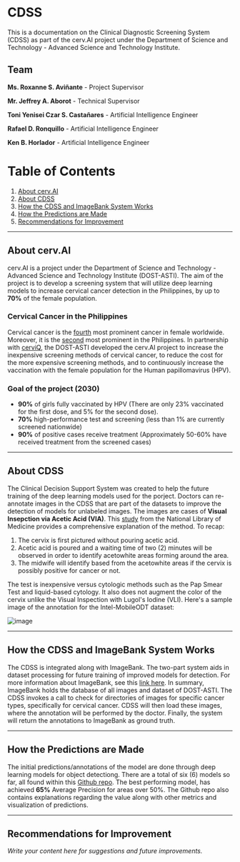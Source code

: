 # CDSS

This is a documentation on the Clinical Diagnostic Screening System (CDSS) as part of the cerv.AI project under the Department of Science and Technology - Advanced Science and Technology Institute.

## Team
**Ms. Roxanne S. Aviñante** - Project Supervisor 

**Mr. Jeffrey A. Aborot** - Technical Supervisor


**Toni Yenisei Czar S. Castañares** - Artificial Intelligence Engineer

**Rafael D. Ronquillo** - Artificial Intelligence Engineer

**Ken B. Horlador** - Artificial Intelligence Engineer

# Table of Contents

1. [About cerv.AI](#about-cervai)
2. [About CDSS](#about-cdss)
3. [How the CDSS and ImageBank System Works](#how-the-cdss-and-imagebank-system-works)
4. [How the Predictions are Made](#how-the-predictions-are-made)
5. [Recommendations for Improvement](#recommendations-for-improvement)

---

## About cerv.AI

cerv.AI is a project under the Department of Science and Technology - Advanced Science and Technology Institute (DOST-ASTI). The aim of the project is to develop a screening system that will utilize deep learning models to increase cervical cancer detection in the Philippines, by up to **70%** of the female population.

### Cervical Cancer in the Philippines
Cervical cancer is the [fourth](https://www.who.int/news-room/fact-sheets/detail/cervical-cancer) most prominent cancer in female worldwide. Moreover, it is the [second](https://www.philhealth.gov.ph/news/2023/cervical_coverage.pdf) most prominent in the Philippines. In partnership with [cerviQ](https://endcervicalcancerph.com/), the DOST-ASTI developed the cerv.AI project to increase the inexpensive screening methods of cervical cancer, to reduce the cost for the more expensive screening methods, and to continuously increase the vaccination with the female population for the Human papillomavirus (HPV). 

### Goal of the project (2030)
- **90%** of girls fully vaccinated by HPV (There are only 23% vaccinated for the first dose, and 5% for the second dose).
- **70%** high-performance test and screening (less than 1% are currently screened nationwide)
- **90%** of positive cases receive treatment (Approximately 50-60% have received treatment from the screened cases)

---

## About CDSS

The Clinical Decision Support System was created to help the future training of the deep learning models used for the porject. Doctors can re-annotate images in the CDSS that are part of the datasets to improve the detection of models for unlabeled images. The images are cases of **Visual Insepction via Acetic Acid (VIA)**. This [study](https://pmc.ncbi.nlm.nih.gov/articles/PMC4478664/) from the National Library of Medicine provides a comprehensive explanation of the method. To recap:

1. The cervix is first pictured without pouring acetic acid.
2. Acetic acid is poured and a waiting time of two (2) minutes will be observed in order to identify acetowhite areas forming around the area.
3. The midwife will identify based from the acetowhite areas if the cervix is possibly positive for cancer or not.

The test is inexpensive versus cytologic methods such as the Pap Smear Test and liquid-based cytology. It also does not augment the color of the cervix unlike the Visual Inspection with Lugol's Iodine (VLI). Here's a sample image of the annotation for the Intel-MobileODT dataset:

![image](https://github.com/user-attachments/assets/1f788670-62ee-44e0-b63d-d8f1404735e7)

---

## How the CDSS and ImageBank System Works

The CDSS is integrated along with ImageBank. The two-part system aids in dataset processing for future training of improved models for detection. For more information about ImageBank, see this [link here](). In summary, ImageBank holds the database of all images and dataset of DOST-ASTI. The CDSS invokes a call to check for directories of images for specific cancer types, specifically for cervical cancer. CDSS will then load these images, where the annotation will be performed by the doctor. Finally, the system will return the annotations to ImageBank as ground truth.

---

## How the Predictions are Made

The initial predictions/annotations of the model are done through deep learning models for object detectiong. There are a total of six (6) models so far, all found within this [Github repo](https://github.com/ToniYenC11/cerv.AI). The best performing model, has achieved **65%** Average Precision for areas over 50%. The Github repo also contains explanations regarding the value along with other metrics and visualization of predictions.

---

## Recommendations for Improvement

_Write your content here for suggestions and future improvements._

